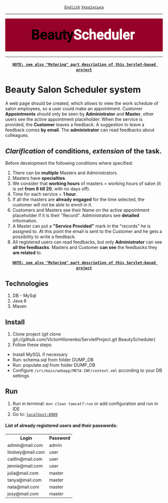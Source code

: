 <div align="center">
	<a href="https://github.com/VictorHilonenko/ServletProject/tree/master/README.MD"><code>English</code></a>
	<a href="https://github.com/VictorHilonenko/ServletProject/tree/master/README_uk.MD"><code>Українська</code></a>
</div>
<hr>
<div align="center">
	<img src="https://github.com/VictorHilonenko/ServletProject/raw/master/src/main/webapp/images/logo_en.png">
</div>
<hr>
<div align="center">
	<a href="https://github.com/VictorHilonenko/ServletProject/blob/master/src/main/java/beauty/scheduler/web/myspring/README.MD"><code><strong>NOTE: see also "MySpring" part description of this Servlet-based project</strong></code></a>
</div>

# Beauty Salon Scheduler system
A web page should be created, which allows to view the work schedule of salon employees,
so a user could make an appointment.
Customer **Appointments** should only be seen by **Administrator** and **Master**, other users see the active appointment placeholder.
When the service is provided, the **Customer** leaves a feedback.
A suggestion to leave a feedback comes **by email**.
The **administrator** can read feedbacks about colleagues.

## **_Clarification_** of conditions, **_extension_** of the task.
Before development the following conditions where specified:

1. There can be **multiple** Masters and Administrators.
1. Masters have **specialties**.
1. We consider that **working hours** of masters = working hours of salon (it is set **from 8 till 20**, with no days off).
1. Time for each service = **1 hour**.
1. If all the masters are **already engaged** for the time selected, the customer will not be able to enroll in it.
1. Customers and Masters see their Name on the active appointment placeholder if it is their "Record". 
Administrators see **detailed** information.
1. A Master can put a **"Service Provided"** mark in the "records" he is assigned to. At this point the email is sent to the Customer and he gets a possibility to write a feedback.
1. All registered users can read feedbacks, but only **Administrator** can see **all the feedbacks**.
Masters and Customer **can see** the feedbacks they **are related** to.

<div align="center">
	<a href="https://github.com/VictorHilonenko/ServletProject/blob/master/src/main/java/beauty/scheduler/web/myspring/README.MD"><code><strong>NOTE: see also "MySpring" part description of this Servlet-based project</strong></code></a>
</div>

## Technologies
1. DB - MySql
1. Java 8
1. Maven

## Install 

1. Clone project (git clone git://github.com/VictorHilonenko/ServletProject.git BeautyScheduler)
1. Follow these steps:  
- Install MySQL if necessary 
- Run: schema.sql from folder DUMP_DB
- Run: populate.sql from folder DUMP_DB
- Configure `/src/main/webapp/META-INF/context.xml` according to your DB settings

## Run

1. Run in terminal: ```mvn clean tomcat7:run``` or add configuration and run in IDE  
1. Go to: [```localhost:8989```](http://localhost:8989/)

#### List of already registered users and their passwords:
<table>
	<tr>
		<th>Login</th><th>Password</th>
	</tr>
	<tr>
		<td>admin@mail.com</td><td>admin</td>
	</tr>
	<tr>
		<td>lindsey@mail.com</td><td>user</td>
	</tr>
	<tr>
		<td>caitlin@mail.com</td><td>user</td>
	</tr>
	<tr>
		<td>jennie@mail.com</td><td>user</td>
	</tr>
	<tr>
		<td>julia@mail.com</td><td>master</td>
	</tr>
	<tr>
		<td>tanya@mail.com</td><td>master</td>
	</tr>
	<tr>
		<td>nata@mail.com</td><td>master</td>
	</tr>
	<tr>
		<td>josy@mail.com</td><td>master</td>
	</tr>
</table>